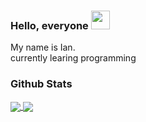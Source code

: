 ### Hello, everyone <img src="https://raw.githubusercontent.com/MartinHeinz/MartinHeinz/master/wave.gif" width="30px">

My name is Ian.   
currently learing programming

### Github Stats

<a href="https://github.com/portus-zephyr/portus-zephyr">
<img align="center" src="https://github-readme-stats.vercel.app/api/?username=portus-zephyr&show_icons=true&title_color=fff&icon_color=79ff97&text_color=9f9f9f&bg_color=151515"/>
<a/>

<a href="https://github.com/portus-zephyr/portus-zephyr">
<img align="center" src="https://github-readme-stats.vercel.app/api/top-langs/?username=portus-zephyr&show_icons=true&title_color=fff&icon_color=79ff97&text_color=9f9f9f&bg_color=151515"/>
<a/>
